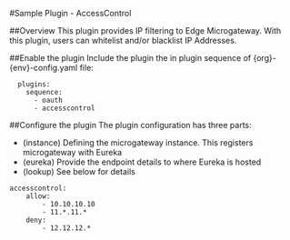 #Sample Plugin - AccessControl

##Overview
This plugin provides IP filtering to Edge Microgateway. With this plugin, users can whitelist and/or blacklist IP Addresses.

##Enable the plugin
Include the plugin the in plugin sequence of {org}-{env}-config.yaml file:
```
  plugins:
    sequence:
      - oauth
      - accesscontrol
```

##Configure the plugin
The plugin configuration has three parts:
* (instance) Defining the microgateway instance. This registers microgateway with Eureka
* (eureka) Provide the endpoint details to where Eureka is hosted
* (lookup) See below for details
```
accesscontrol:
	allow:
	    - 10.10.10.10
	    - 11.*.11.*
	deny:
	    - 12.12.12.*
```
